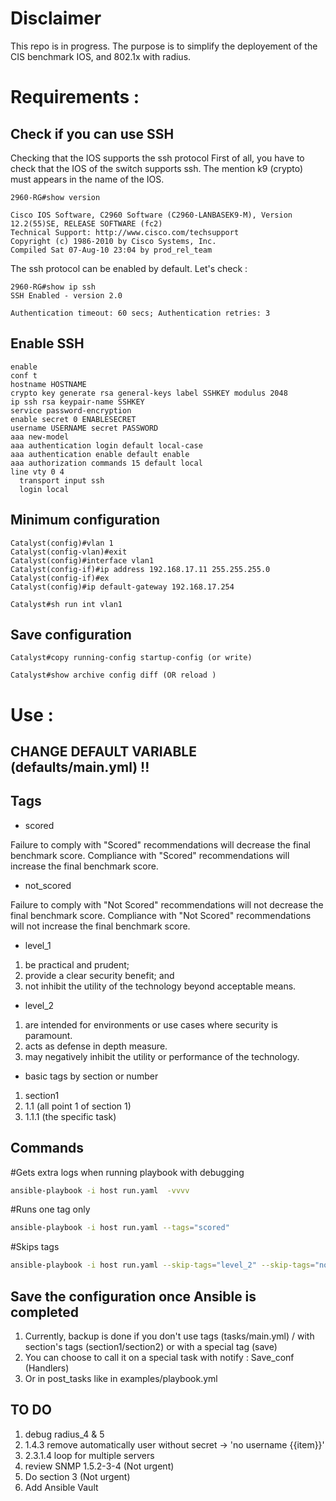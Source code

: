 # Disclaimer 

This repo is in progress. 
The purpose is to simplify the deployement of the CIS benchmark IOS, and 802.1x with radius.

# Requirements :

## Check if you can use SSH

Checking that the IOS supports the ssh protocol
First of all, you have to check that the IOS of the switch supports ssh. The mention k9 (crypto) must appears in the name of the IOS.

    2960-RG#show version

    Cisco IOS Software, C2960 Software (C2960-LANBASEK9-M), Version 12.2(55)SE, RELEASE SOFTWARE (fc2)
    Technical Support: http://www.cisco.com/techsupport
    Copyright (c) 1986-2010 by Cisco Systems, Inc.
    Compiled Sat 07-Aug-10 23:04 by prod_rel_team



The ssh protocol can be enabled by default. Let's check :

    2960-RG#show ip ssh
    SSH Enabled - version 2.0

    Authentication timeout: 60 secs; Authentication retries: 3

## Enable SSH 

    enable
    conf t
    hostname HOSTNAME
    crypto key generate rsa general-keys label SSHKEY modulus 2048
    ip ssh rsa keypair-name SSHKEY
    service password-encryption
    enable secret 0 ENABLESECRET 
    username USERNAME secret PASSWORD 
    aaa new-model
    aaa authentication login default local-case
    aaa authentication enable default enable
    aaa authorization commands 15 default local
    line vty 0 4
      transport input ssh
      login local

## Minimum configuration

    Catalyst(config)#vlan 1
    Catalyst(config-vlan)#exit
    Catalyst(config)#interface vlan1
    Catalyst(config-if)#ip address 192.168.17.11 255.255.255.0
    Catalyst(config-if)#ex
    Catalyst(config)#ip default-gateway 192.168.17.254

    Catalyst#sh run int vlan1

## Save configuration

    Catalyst#copy running-config startup-config (or write)

    Catalyst#show archive config diff (OR reload )

# Use :

## CHANGE DEFAULT VARIABLE (defaults/main.yml) !!

## Tags 

* scored

Failure to comply with "Scored" recommendations will decrease the final benchmark score.
Compliance with "Scored" recommendations will increase the final benchmark score.

* not_scored

Failure to comply with "Not Scored" recommendations will not decrease the final
benchmark score. Compliance with "Not Scored" recommendations will not increase the
final benchmark score.

* level_1
1. be practical and prudent;
2. provide a clear security benefit; and
3. not inhibit the utility of the technology beyond acceptable means.

* level_2
1. are intended for environments or use cases where security is paramount.
2. acts as defense in depth measure.
3. may negatively inhibit the utility or performance of the technology.

* basic tags by section or number
1. section1 
2. 1.1 (all point 1 of section 1)
3. 1.1.1 (the specific task)

## Commands

#Gets extra logs when running playbook with debugging
```Bash
ansible-playbook -i host run.yaml  -vvvv
```

#Runs one tag only
```Bash
ansible-playbook -i host run.yaml --tags="scored"
```

#Skips tags
```Bash
ansible-playbook -i host run.yaml --skip-tags="level_2" --skip-tags="not_scored"
```

## Save the configuration once Ansible is completed


1. Currently, backup is done if you don't use tags (tasks/main.yml) / with section's tags (section1/section2) or with a special tag (save)
2. You can choose to call it on a special task with notify : Save_conf (Handlers)
3. Or in post_tasks like in examples/playbook.yml

## TO DO 

1. debug radius_4 & 5
2. 1.4.3 remove automatically user without secret -> 'no username {{item}}'
3. 2.3.1.4 loop for multiple servers
4. review SNMP 1.5.2-3-4 (Not urgent)
5. Do section 3 (Not urgent)
6. Add Ansible Vault
